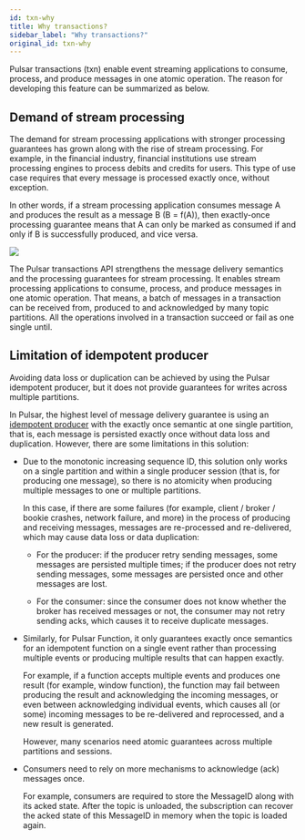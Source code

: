 ```yaml
---
id: txn-why
title: Why transactions?
sidebar_label: "Why transactions?"
original_id: txn-why
---
```


Pulsar transactions (txn) enable event streaming applications to consume, process, and produce messages in one atomic operation. The reason for developing this feature can be summarized as below.

## Demand of stream processing

The demand for stream processing applications with stronger processing guarantees has grown along with the rise of stream processing. For example, in the financial industry, financial institutions use stream processing engines to process debits and credits for users. This type of use case requires that every message is processed exactly once, without exception.

In other words, if a stream processing application consumes message A and
produces the result as a message B (B = f(A)), then exactly-once processing
guarantee means that A can only be marked as consumed if and only if B is
successfully produced, and vice versa.

![](/assets/txn-1.png)

The Pulsar transactions API strengthens the message delivery semantics and the processing guarantees for stream processing. It enables stream processing applications to consume, process, and produce messages in one atomic operation. That means, a batch of messages in a transaction can be received from, produced to and acknowledged by many topic partitions. All the operations involved in a transaction succeed or fail as one single until.

## Limitation of idempotent producer

Avoiding data loss or duplication can be achieved by using the Pulsar idempotent producer, but it does not provide guarantees for writes across multiple partitions.

In Pulsar, the highest level of message delivery guarantee is using an [idempotent producer](concepts-messaging.md#producer-idempotency) with the exactly once semantic at one single partition, that is, each message is persisted exactly once without data loss and duplication. However, there are some limitations in this solution:

- Due to the monotonic increasing sequence ID, this solution only works on a single partition and within a single producer session (that is, for producing one message), so there is no atomicity when producing multiple messages to one or multiple partitions.

  In this case, if there are some failures  (for example, client / broker / bookie crashes, network failure, and more) in the process of producing and receiving messages, messages are re-processed and re-delivered, which may cause data loss or data duplication:

  - For the producer: if the producer retry sending messages, some messages are persisted multiple times; if the producer does not retry sending messages, some messages are persisted once and other messages are lost.

  - For the consumer: since the consumer does not know whether the broker has received messages or not, the consumer may not retry sending acks, which causes it to receive duplicate messages.

- Similarly, for Pulsar Function, it only guarantees exactly once semantics for an idempotent function on a single event rather than processing multiple events or producing multiple results that can happen exactly.

  For example, if a function accepts multiple events and produces one result (for example, window function), the function may fail between producing the result and acknowledging the incoming messages, or even between acknowledging individual events, which causes all (or some) incoming messages to be re-delivered and reprocessed, and a new result is generated.

  However, many scenarios need atomic guarantees across multiple partitions and sessions.

- Consumers need to rely on more mechanisms to acknowledge (ack) messages once.

  For example, consumers are required to store the MessageID along with its acked state. After the topic is unloaded, the subscription can recover the acked state of this MessageID in memory when the topic is loaded again.